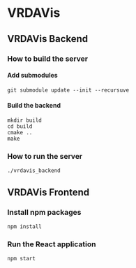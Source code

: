 # VRDAVis
## VRDAVis Backend
### How to build the server
#### Add submodules
```
git submodule update --init --recursuve
```
#### Build the backend
```
mkdir build
cd build
cmake ..
make
```
### How to run the server
```
./vrdavis_backend
```
## VRDAVis Frontend
### Install npm packages
```
npm install
```
### Run the React application
```
npm start
```
